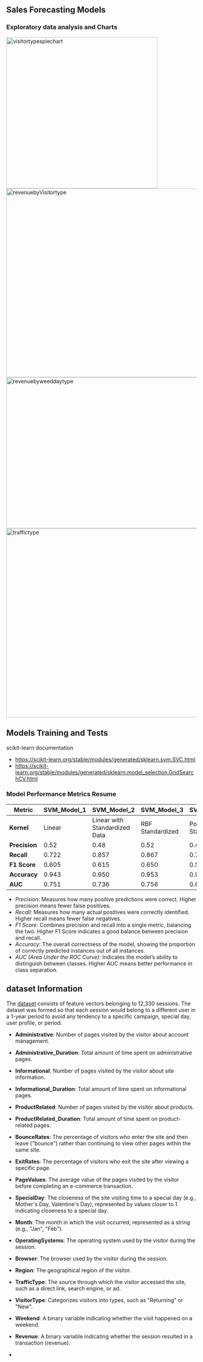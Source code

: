 ## Sales Forecasting Models

### Exploratory data analysis and Charts

<img src="https://i.imgur.com/DH1fl1U.png" alt="visitortypespiechart" width="400" height="400">
<img src="https://i.imgur.com/8lVPBg2.png" alt="revenuebyVisitortype" width="900" height="500">
<img src="https://i.imgur.com/ga0T5CL.png" alt="revenuebyweeddaytype" width="600" height="400">
<img src="https://i.imgur.com/TzzVh9o.png" alt="traffictype" width="900" height="500">

## Models Training and Tests
scikit-learn documentation
- https://scikit-learn.org/stable/modules/generated/sklearn.svm.SVC.html
- https://scikit-learn.org/stable/modules/generated/sklearn.model_selection.GridSearchCV.html

### Model Performance Metrics Resume

|Metric|SVM_Model_1|SVM_Model_2|SVM_Model_3|SVM_Model_4|
|---|---|---|---|---|
|**Kernel**|Linear|Linear with Standardized Data|RBF Standardized|Polynomial Standardized|
|**Precision**|0.52|0.48|0.52|0.4|
|**Recall**|0.722|0.857|0.867|0.769|
|**F1 Score**|0.605|0.615|0.650|0.526|
|**Accuracy**|0.943|0.950|0.953|0.940|
|**AUC**|0.751|0.736|0.756|0.695|

- _Precision_: Measures how many positive predictions were correct. Higher precision means fewer false positives.
- _Recall_: Measures how many actual positives were correctly identified. Higher recall means fewer false negatives.
- _F1 Score_: Combines precision and recall into a single metric, balancing the two. Higher F1 Score indicates a good balance between precision and recall.
- _Accuracy_: The overall correctness of the model, showing the proportion of correctly predicted instances out of all instances.
- _AUC (Area Under the ROC Curve)_: Indicates the model’s ability to distinguish between classes. Higher AUC means better performance in class separation.

## dataset Information

The [dataset](https://archive.ics.uci.edu/dataset/468/online+shoppers+purchasing+intention+dataset) consists of feature vectors belonging to 12,330 sessions. 
The dataset was formed so that each session
would belong to a different user in a 1-year period to avoid
any tendency to a specific campaign, special day, user
profile, or period. 


- **Administrative**: Number of pages visited by the visitor about account management.
- **Administrative_Duration**: Total amount of time spent on administrative pages.
- **Informational**: Number of pages visited by the visitor about site information.
- **Informational_Duration**: Total amount of time spent on informational pages.
- **ProductRelated**: Number of pages visited by the visitor about products.
- **ProductRelated_Duration**: Total amount of time spent on product-related pages.
- **BounceRates**: The percentage of visitors who enter the site and then leave ("bounce") rather than continuing to view other pages within the same site.
- **ExitRates**: The percentage of visitors who exit the site after viewing a specific page.
- **PageValues**: The average value of the pages visited by the visitor before completing an e-commerce transaction.
- **SpecialDay**: The closeness of the site visiting time to a special day (e.g., Mother's Day, Valentine's Day), represented by values closer to 1 indicating closeness to a special day.
- **Month**: The month in which the visit occurred, represented as a string (e.g., "Jan", "Feb").
- **OperatingSystems**: The operating system used by the visitor during the session.
- **Browser**: The browser used by the visitor during the session.
- **Region**: The geographical region of the visitor.
- **TrafficType**: The source through which the visitor accessed the site, such as a direct link, search engine, or ad.
- **VisitorType**: Categorizes visitors into types, such as "Returning" or "New".
- **Weekend**: A binary variable indicating whether the visit happened on a weekend.
- **Revenue**: A binary variable indicating whether the session resulted in a transaction (revenue).
	



- 
